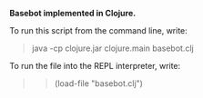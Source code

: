 **Basebot implemented in Clojure.**

To run this script from the command line, write:

> java -cp clojure.jar clojure.main basebot.clj

To run the file into the REPL interpreter, write:

>> (load-file "basebot.clj")